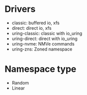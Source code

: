 # Drivers

- classic: buffered io, xfs
- direct: direct io, xfs
- uring-classic: classic with io_uring
- uring-direct: direct with io_uring
- uring-nvme: NMVe commands
- uring-zns: Zoned namespace


# Namespace type

- Random
- Linear
